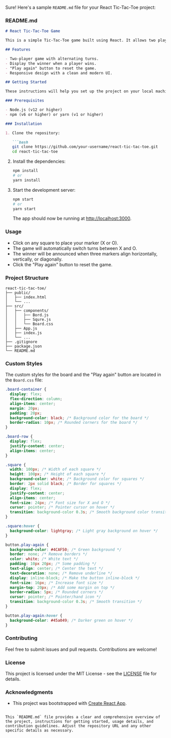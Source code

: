 Sure! Here's a sample `README.md` file for your React Tic-Tac-Toe project:

### README.md

```markdown
# React Tic-Tac-Toe Game

This is a simple Tic-Tac-Toe game built using React. It allows two players to play the classic game on a 3x3 grid. The game also includes a "Play again" button to reset the game.

## Features

- Two-player game with alternating turns.
- Display the winner when a player wins.
- "Play again" button to reset the game.
- Responsive design with a clean and modern UI.

## Getting Started

These instructions will help you set up the project on your local machine for development and testing purposes.

### Prerequisites

- Node.js (v12 or higher)
- npm (v6 or higher) or yarn (v1 or higher)

### Installation

1. Clone the repository:

   ```bash
   git clone https://github.com/your-username/react-tic-tac-toe.git
   cd react-tic-tac-toe
   ```

2. Install the dependencies:

   ```bash
   npm install
   # or
   yarn install
   ```

3. Start the development server:

   ```bash
   npm start
   # or
   yarn start
   ```

   The app should now be running at [http://localhost:3000](http://localhost:3000).

### Usage

- Click on any square to place your marker (X or O).
- The game will automatically switch turns between X and O.
- The winner will be announced when three markers align horizontally, vertically, or diagonally.
- Click the "Play again" button to reset the game.

### Project Structure

```
react-tic-tac-toe/
├── public/
│   ├── index.html
│   └── ...
├── src/
│   ├── components/
│   │   ├── Bord.js
│   │   ├── Squre.js
│   │   └── Board.css
│   ├── App.js
│   ├── index.js
│   └── ...
├── .gitignore
├── package.json
└── README.md
```

### Custom Styles

The custom styles for the board and the "Play again" button are located in the `Board.css` file:

```css
.board-container {
  display: flex;
  flex-direction: column;
  align-items: center;
  margin: 20px;
  padding: 20px;
  background-color: black; /* Background color for the board */
  border-radius: 10px; /* Rounded corners for the board */
}

.board-row {
  display: flex;
  justify-content: center;
  align-items: center;
}

.square {
  width: 100px; /* Width of each square */
  height: 100px; /* Height of each square */
  background-color: white; /* Background color for squares */
  border: 2px solid black; /* Border for squares */
  display: flex;
  justify-content: center;
  align-items: center;
  font-size: 24px; /* Font size for X and O */
  cursor: pointer; /* Pointer cursor on hover */
  transition: background-color 0.3s; /* Smooth background color transition */
}

.square:hover {
  background-color: lightgray; /* Light gray background on hover */
}

button.play-again {
  background-color: #4CAF50; /* Green background */
  border: none; /* Remove borders */
  color: white; /* White text */
  padding: 10px 20px; /* Some padding */
  text-align: center; /* Center the text */
  text-decoration: none; /* Remove underline */
  display: inline-block; /* Make the button inline-block */
  font-size: 16px; /* Increase font size */
  margin-top: 20px; /* Add some margin on top */
  border-radius: 5px; /* Rounded corners */
  cursor: pointer; /* Pointer/hand icon */
  transition: background-color 0.3s; /* Smooth transition */
}

button.play-again:hover {
  background-color: #45a049; /* Darker green on hover */
}
```

### Contributing

Feel free to submit issues and pull requests. Contributions are welcome!

### License

This project is licensed under the MIT License - see the [LICENSE](LICENSE) file for details.

### Acknowledgments

- This project was bootstrapped with [Create React App](https://github.com/facebook/create-react-app).
```

This `README.md` file provides a clear and comprehensive overview of the project, instructions for getting started, usage details, and contribution guidelines. Adjust the repository URL and any other specific details as necessary.